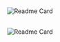 <br>![Readme Card](https://github-readme-stats.vercel.app/api/pin/?username=aguilar-victor&repo=icebreaker)


<br>![Readme Card](https://github-readme-stats.vercel.app/api/pin/?username=aguilar-victor&repo=mealplanner)
